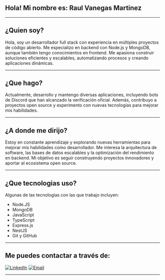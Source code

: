   
## Hola! Mi nombre es: Raul Vanegas Martinez

-------------------

## ¿Quien soy?
Hola, soy un desarrollador full stack con experiencia en múltiples proyectos de código abierto. Me especializo en backend con Node.js y MongoDB, aunque también tengo conocimientos en frontend. Me apasiona construir soluciones eficientes y escalables, automatizando procesos y creando aplicaciones dinámicas.

-------------------

## ¿Que hago?
Actualmente, desarrollo y mantengo diversas aplicaciones, incluyendo bots de Discord que han alcanzado la verificación oficial. Además, contribuyo a proyectos open source y experimento con nuevas tecnologías para mejorar mis habilidades.

-------------------

## ¿A donde me dirijo?
Estoy en constante aprendizaje y explorando nuevas herramientas para mejorar mis habilidades como desarrollador. Me interesa la arquitectura de software, las bases de datos escalables y la optimización del rendimiento en backend. Mi objetivo es seguir construyendo proyectos innovadores y aportar al ecosistema open source.

-------------------

## ¿Que tecnologias uso?
Algunas de las tecnologías con las que trabajo incluyen:
- Node.JS
- MongoDB
- JavaScript
- TypeScript
- Express.js
- NestJS
- Git y GitHub

-------------------

## Me puedes contactar a través de:
<a href="https://www.linkedin.com/in/raul-vanegas-martinez-4830902a3/">![LinkedIn](https://img.shields.io/badge/LinkedIn-%230077B5.svg?style=for-the-badge&logo=LinkedIn&logoColor=white)</a> 
<a href="mailto:raulvanegas711@gmail.com">![Email](https://img.shields.io/badge/Email-D14836?style=for-the-badge&logo=Gmail&logoColor=white)</a>  



-------------------
  



